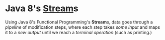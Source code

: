 # Java 8's [Stream](https://docs.oracle.com/javase/8/docs/api/java/util/stream/Stream.html)s #
Using Java 8's Functional Programming's **Stream**s, data goes through a *pipeline* of modification steps, where each step takes *some input* and maps it to a *new output* until we reach a *terminal operation* (such as printing.)  
